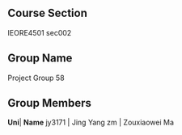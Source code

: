 ## Course Section
IEORE4501 sec002
## Group Name
Project Group 58
## Group Members
**Uni**| **Name**
jy3171 | Jing Yang
zm     | Zouxiaowei Ma
